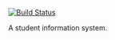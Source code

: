 [![Build Status](https://travis-ci.org/mhashimm/backend.svg?branch=master)](https://travis-ci.org/mhashimm/backend)

A student information system.

